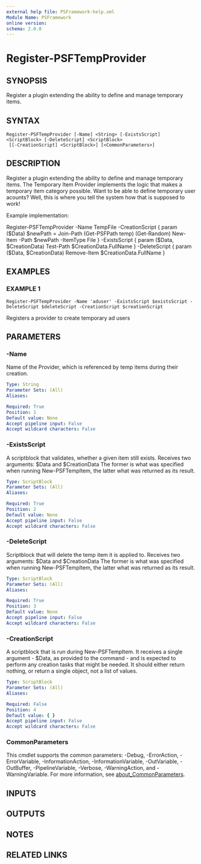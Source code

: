 ```yaml
---
external help file: PSFramework-help.xml
Module Name: PSFramework
online version:
schema: 2.0.0
---
```


# Register-PSFTempProvider

## SYNOPSIS
Register a plugin extending the ability to define and manage temporary items.

## SYNTAX

```
Register-PSFTempProvider [-Name] <String> [-ExistsScript] <ScriptBlock> [-DeleteScript] <ScriptBlock>
 [[-CreationScript] <ScriptBlock>] [<CommonParameters>]
```

## DESCRIPTION
Register a plugin extending the ability to define and manage temporary items.
The Temporary Item Provider implements the logic that makes a temporary item category possible.
Want to be able to define temporary user acounts?
Well, this is where you tell the system how that is supposed to work!

Example implementation:

Register-PSFTempProvider -Name TempFile -CreationScript {
	param ($Data)
	$newPath = Join-Path (Get-PSFPath temp) (Get-Random)
	New-Item -Path $newPath -ItemType File
} -ExistsScript {
	param ($Data, $CreationData)
	Test-Path $CreationData.FullName
} -DeleteScript {
	param ($Data, $CreationData)
	Remove-Item $CreationData.FullName
}

## EXAMPLES

### EXAMPLE 1
```
Register-PSFTempProvider -Name 'aduser' -ExistsScript $existsScript -DeleteScript $deleteScript -CreationScript $creationScript
```

Registers a provider to create temporary ad users

## PARAMETERS

### -Name
Name of the Provider, which is referenced by temp items during their creation.

```yaml
Type: String
Parameter Sets: (All)
Aliases:

Required: True
Position: 1
Default value: None
Accept pipeline input: False
Accept wildcard characters: False
```

### -ExistsScript
A scriptblock that validates, whether a given item still exists.
Receives two arguments: $Data and $CreationData
The former is what was specified when running New-PSFTempItem, the latter what was returned as its result.

```yaml
Type: ScriptBlock
Parameter Sets: (All)
Aliases:

Required: True
Position: 2
Default value: None
Accept pipeline input: False
Accept wildcard characters: False
```

### -DeleteScript
Scriptblock that will delete the temp item it is applied to.
Receives two arguments: $Data and $CreationData
The former is what was specified when running New-PSFTempItem, the latter what was returned as its result.

```yaml
Type: ScriptBlock
Parameter Sets: (All)
Aliases:

Required: True
Position: 3
Default value: None
Accept pipeline input: False
Accept wildcard characters: False
```

### -CreationScript
A scriptblock that is run during New-PSFTempItem.
It receives a single argument - $Data, as provided to the command - and is expected to perform any creation tasks that might be needed.
It should either return nothing, or return a single object, not a list of values.

```yaml
Type: ScriptBlock
Parameter Sets: (All)
Aliases:

Required: False
Position: 4
Default value: { }
Accept pipeline input: False
Accept wildcard characters: False
```

### CommonParameters
This cmdlet supports the common parameters: -Debug, -ErrorAction, -ErrorVariable, -InformationAction, -InformationVariable, -OutVariable, -OutBuffer, -PipelineVariable, -Verbose, -WarningAction, and -WarningVariable. For more information, see [about_CommonParameters](http://go.microsoft.com/fwlink/?LinkID=113216).

## INPUTS

## OUTPUTS

## NOTES

## RELATED LINKS
